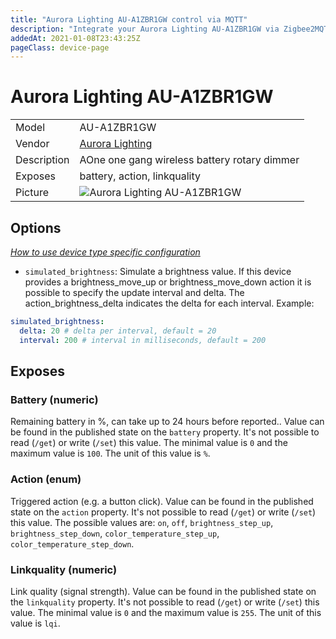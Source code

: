 ```yaml
---
title: "Aurora Lighting AU-A1ZBR1GW control via MQTT"
description: "Integrate your Aurora Lighting AU-A1ZBR1GW via Zigbee2MQTT with whatever smart home infrastructure you are using without the vendor's bridge or gateway."
addedAt: 2021-01-08T23:43:25Z
pageClass: device-page
---
```


<!-- !!!! -->
<!-- ATTENTION: This file is auto-generated through docgen! -->
<!-- You can only edit the "Notes"-Section between the two comment lines "Notes BEGIN" and "Notes END". -->
<!-- Do not use h1 or h2 heading within "## Notes"-Section. -->
<!-- !!!! -->

# Aurora Lighting AU-A1ZBR1GW

|     |     |
|-----|-----|
| Model | AU-A1ZBR1GW  |
| Vendor  | [Aurora Lighting](/supported-devices/#v=Aurora%20Lighting)  |
| Description | AOne one gang wireless battery rotary dimmer |
| Exposes | battery, action, linkquality |
| Picture | ![Aurora Lighting AU-A1ZBR1GW](https://www.zigbee2mqtt.io/images/devices/AU-A1ZBR1GW.jpg) |


<!-- Notes BEGIN: You can edit here. Add "## Notes" headline if not already present. -->


<!-- Notes END: Do not edit below this line -->


## Options
*[How to use device type specific configuration](../guide/configuration/devices-groups.md#specific-device-options)*

* `simulated_brightness`: Simulate a brightness value. If this device provides a brightness_move_up or brightness_move_down action it is possible to specify the update interval and delta. The action_brightness_delta indicates the delta for each interval. Example:
```yaml
simulated_brightness:
  delta: 20 # delta per interval, default = 20
  interval: 200 # interval in milliseconds, default = 200
```


## Exposes

### Battery (numeric)
Remaining battery in %, can take up to 24 hours before reported..
Value can be found in the published state on the `battery` property.
It's not possible to read (`/get`) or write (`/set`) this value.
The minimal value is `0` and the maximum value is `100`.
The unit of this value is `%`.

### Action (enum)
Triggered action (e.g. a button click).
Value can be found in the published state on the `action` property.
It's not possible to read (`/get`) or write (`/set`) this value.
The possible values are: `on`, `off`, `brightness_step_up`, `brightness_step_down`, `color_temperature_step_up`, `color_temperature_step_down`.

### Linkquality (numeric)
Link quality (signal strength).
Value can be found in the published state on the `linkquality` property.
It's not possible to read (`/get`) or write (`/set`) this value.
The minimal value is `0` and the maximum value is `255`.
The unit of this value is `lqi`.

